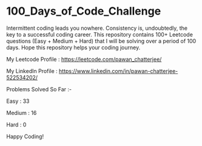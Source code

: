 # 100_Days_of_Code_Challenge

Intermittent coding leads you nowhere. Consistency is, undoubtedly, the key to a successful coding career. This repository contains 100+ Leetcode questions (Easy + Medium + Hard) that I will be solving over a period of 100 days. Hope this repository helps your coding journey. 

My Leetcode Profile : https://leetcode.com/pawan_chatterjee/
 
My LinkedIn Profile : https://www.linkedin.com/in/pawan-chatterjee-522534202/

Problems Solved So Far :-

Easy : 33

Medium : 16

Hard : 0

Happy Coding!
